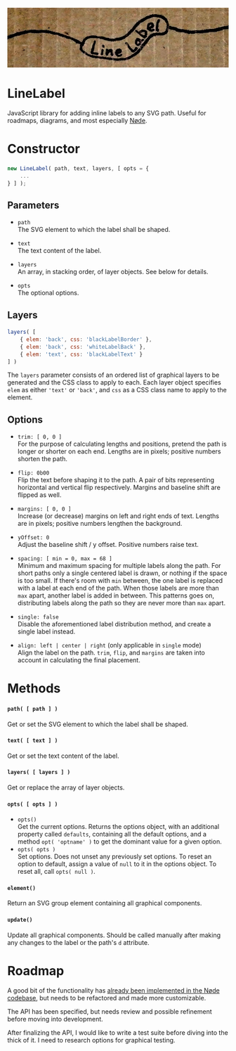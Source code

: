 ![LineLabel logo](line-label-logo.jpg)
# LineLabel
JavaScript library for adding inline labels to any SVG path. Useful for roadmaps, diagrams, and most especially [Nøde](https://github.com/treefrogman/NodeOpDevEnvironment).

# Constructor

```js
new LineLabel( path, text, layers, [ opts = {
	...
} ] );
```
## Parameters
- `path`  
	The SVG element to which the label shall be shaped.
	
- `text`  
	The text content of the label.
	
- `layers`  
	An array, in stacking order, of layer objects. See below for details.

- `opts`  
	The optional options.

## Layers
```js
layers( [
	{ elem: 'back', css: 'blackLabelBorder' },
	{ elem: 'back', css: 'whiteLabelBack' },
	{ elem: 'text', css: 'blackLabelText' }
] )
```
The `layers` parameter consists of an ordered list of graphical layers to be generated and the CSS class to apply to each.
Each layer object specifies `elem` as either `'text'` or `'back'`, and `css` as a CSS class name to apply to the element. 

## Options
- `trim: [ 0, 0 ]`  
	For the purpose of calculating lengths and positions, pretend the path is longer or shorter on each end. Lengths are in pixels; positive numbers shorten the path.
	
- `flip: 0b00`  
	Flip the text before shaping it to the path. A pair of bits representing horizontal and vertical flip respectively. Margins and baseline shift are flipped as well.
	
- `margins: [ 0, 0 ]`  
	Increase (or decrease) margins on left and right ends of text. Lengths are in pixels; positive numbers lengthen the background.
	
- `yOffset: 0`  
	Adjust the baseline shift / y offset. Positive numbers raise text.

- `spacing: [ min = 0, max = 68 ]`  
	Minimum and maximum spacing for multiple labels along the path. For short paths only a single centered label is drawn, or nothing if the space is too small. If there's room with `min` between, the one label is replaced with a label at each end of the path. When those labels are more than `max` apart, another label is added in between. This patterns goes on, distributing labels along the path so they are never more than `max` apart.

- `single: false`  
	Disable the aforementioned label distribution method, and create a single label instead.

- `align: left | center | right` (only applicable in `single` mode)  
	Align the label on the path. `trim`, `flip`, and `margins` are taken into account in calculating the final placement.

# Methods
#### `path( [ path ] )`
Get or set the SVG element to which the label shall be shaped.

#### `text( [ text ] )`
Get or set the text content of the label.

#### `layers( [ layers ] )`
Get or replace the array of layer objects.

#### `opts( [ opts ] )`
- `opts()`  
	Get the current options. Returns the options object, with an additional property called `defaults`, containing all the default options, and a method `opt( 'optname' )` to get the dominant value for a given option.
- `opts( opts )`  
	Set options. Does not unset any previously set options. To reset an option to default, assign a value of `null` to it in the options object. To reset all, call `opts( null )`.

#### `element()`
Return an SVG group element containing all graphical components.

#### `update()`
Update all graphical components. Should be called manually after making any changes to the label or the path's `d` attribute.


# Roadmap
A good bit of the functionality has [already been implemented in the Nøde codebase](https://github.com/treefrogman/NodeOpDevEnvironment/blob/master/js/connector.js), but needs to be refactored and made more customizable.

The API has been specified, but needs review and possible refinement before moving into development.

After finalizing the API, I would like to write a test suite before diving into the thick of it. I need to research options for graphical testing.
